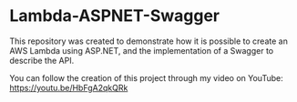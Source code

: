 # Lambda-ASPNET-Swagger

This repository was created to demonstrate how it is possible to create an AWS Lambda using ASP.NET, and the implementation of a Swagger to describe the API.

You can follow the creation of this project through my video on YouTube: https://youtu.be/HbFgA2qkQRk
